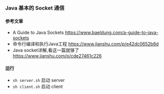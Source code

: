 ### Java 基本的 Socket 通信

#### 参考文章

- A Guide to Java Sockets https://www.baeldung.com/a-guide-to-java-sockets
- 命令行编译和执行Java工程 https://www.jianshu.com/p/e42dc0652b6d
- Java socket详解,看这一篇就够了 https://www.jianshu.com/p/cde27461c226

#### 运行

- `sh server.sh` 启动 server
- `sh client.sh` 启动 client

